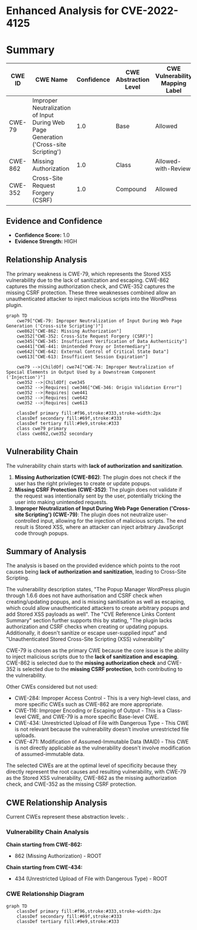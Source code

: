# Enhanced Analysis for CVE-2022-4125

# Summary
| CWE ID | CWE Name | Confidence | CWE Abstraction Level | CWE Vulnerability Mapping Label | CWE-Vulnerability Mapping Notes |
|---|---|---|---|---|---|
| CWE-79 | Improper Neutralization of Input During Web Page Generation ('Cross-site Scripting') | 1.0 | Base | Allowed | Primary CWE |
| CWE-862 | Missing Authorization | 1.0 | Class | Allowed-with-Review | Secondary Candidate |
| CWE-352 | Cross-Site Request Forgery (CSRF) | 1.0 | Compound | Allowed | Secondary Candidate |

## Evidence and Confidence

*   **Confidence Score:** 1.0
*   **Evidence Strength:** HIGH

## Relationship Analysis
The primary weakness is CWE-79, which represents the Stored XSS vulnerability due to the lack of sanitization and escaping. CWE-862 captures the missing authorization check, and CWE-352 captures the missing CSRF protection. These three weaknesses combined allow an unauthenticated attacker to inject malicious scripts into the WordPress plugin.

```mermaid
graph TD
    cwe79["CWE-79: Improper Neutralization of Input During Web Page Generation ('Cross-site Scripting')"]
    cwe862["CWE-862: Missing Authorization"]
    cwe352["CWE-352: Cross-Site Request Forgery (CSRF)"]
    cwe345["CWE-345: Insufficient Verification of Data Authenticity"]
    cwe441["CWE-441: Unintended Proxy or Intermediary"]
    cwe642["CWE-642: External Control of Critical State Data"]
    cwe613["CWE-613: Insufficient Session Expiration"]

    cwe79 -->|ChildOf| cwe74["CWE-74: Improper Neutralization of Special Elements in Output Used by a Downstream Component ('Injection')"]
    cwe352 -->|ChildOf| cwe345
    cwe352 -->|Requires| cwe346["CWE-346: Origin Validation Error"]
    cwe352 -->|Requires| cwe441
    cwe352 -->|Requires| cwe642
    cwe352 -->|Requires| cwe613
    
    classDef primary fill:#f96,stroke:#333,stroke-width:2px
    classDef secondary fill:#69f,stroke:#333
    classDef tertiary fill:#9e9,stroke:#333
    class cwe79 primary
    class cwe862,cwe352 secondary
```

## Vulnerability Chain
The vulnerability chain starts with **lack of authorization and sanitization**.
1.  **Missing Authorization (CWE-862)**: The plugin does not check if the user has the right privileges to create or update popups.
2.  **Missing CSRF Protection (CWE-352)**: The plugin does not validate if the request was intentionally sent by the user, potentially tricking the user into making unintended requests.
3.  **Improper Neutralization of Input During Web Page Generation ('Cross-site Scripting') (CWE-79)**: The plugin does not neutralize user-controlled input, allowing for the injection of malicious scripts.
The end result is Stored XSS, where an attacker can inject arbitrary JavaScript code through popups.

## Summary of Analysis
The analysis is based on the provided evidence which points to the root causes being **lack of authorization and sanitization**, leading to Cross-Site Scripting.

The vulnerability description states, "The Popup Manager WordPress plugin through 1.6.6 does not have authorisation and CSRF check when creating/updating popups, and is missing sanitisation as well as escaping, which could allow unauthenticated attackers to create arbitrary popups and add Stored XSS payloads as well". The "CVE Reference Links Content Summary" section further supports this by stating, "The plugin lacks authorization and CSRF checks when creating or updating popups. Additionally, it doesn't sanitize or escape user-supplied input" and "Unauthenticated Stored Cross-Site Scripting (XSS) vulnerability"

CWE-79 is chosen as the primary CWE because the core issue is the ability to inject malicious scripts due to the **lack of sanitization and escaping**. CWE-862 is selected due to the **missing authorization check** and CWE-352 is selected due to the **missing CSRF protection**, both contributing to the vulnerability.

Other CWEs considered but not used:
*   CWE-284: Improper Access Control - This is a very high-level class, and more specific CWEs such as CWE-862 are more appropriate.
*   CWE-116: Improper Encoding or Escaping of Output - This is a Class-level CWE, and CWE-79 is a more specific Base-level CWE.
*   CWE-434: Unrestricted Upload of File with Dangerous Type - This CWE is not relevant because the vulnerability doesn't involve unrestricted file uploads.
*   CWE-471: Modification of Assumed-Immutable Data (MAID) - This CWE is not directly applicable as the vulnerability doesn't involve modification of assumed-immutable data.

The selected CWEs are at the optimal level of specificity because they directly represent the root causes and resulting vulnerability, with CWE-79 as the Stored XSS vulnerability, CWE-862 as the missing authorization check, and CWE-352 as the missing CSRF protection.


## CWE Relationship Analysis

Current CWEs represent these abstraction levels: .


### Vulnerability Chain Analysis

**Chain starting from CWE-862:**
- 862 (Missing Authorization) - ROOT


**Chain starting from CWE-434:**
- 434 (Unrestricted Upload of File with Dangerous Type) - ROOT



### CWE Relationship Diagram

```mermaid
graph TD
    classDef primary fill:#f96,stroke:#333,stroke-width:2px
    classDef secondary fill:#69f,stroke:#333
    classDef tertiary fill:#9e9,stroke:#333
```